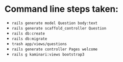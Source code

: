 # Command line steps taken:

- `rails generate model Question body:text`
- `rails generate scaffold_controller Question`
- `rails db:create`
- `rails db:migrate`
- `trash app/views/questions`
- `rails generate controller Pages welcome`
- `rails g kaminari:views bootstrap3`
